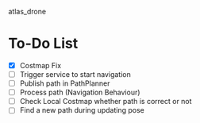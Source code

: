 atlas_drone

# To-Do List
- [x] Costmap Fix
- [ ] Trigger service to start navigation
- [ ] Publish path in PathPlanner
- [ ] Process path (Navigation Behaviour)
- [ ] Check Local Costmap whether path is correct or not
- [ ] Find a new path during updating pose
